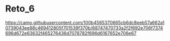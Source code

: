 # Reto_6

https://camo.githubusercontent.com/100b4565370665cb6dc8eeb57a662a10739043ee88c469412805f701539f370b/68747470733a2f2f692e706f7374696d672e63632f465276436d7078782f696d6167652e706e67
